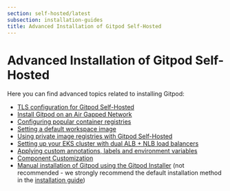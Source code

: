 ```yaml
---
section: self-hosted/latest
subsection: installation-guides
title: Advanced Installation of Gitpod Self-Hosted
---
```


<script context="module">
  export const prerender = true;
</script>

# Advanced Installation of Gitpod Self-Hosted

Here you can find advanced topics related to installing Gitpod:

- [TLS configuration for Gitpod Self-Hosted](./advanced/tls)
- [Install Gitpod on an Air Gapped Network](./advanced/air-gap)
- [Configuring popular container registries](./advanced/resource-configuration)
- [Setting a default workspace image](./advanced/default-workspace-image)
- [Using private image registries with Gitpod Self-Hosted](./advanced/private-registries)
- [Setting up your EKS cluster with dual ALB + NLB load balancers](./advanced/eks-with-alb-and-nlb)
- [Applying custom annotations, labels and environment variables](./advanced/customization)
- [Component Customization](./advanced/components)
- [Manual installation of Gitpod using the Gitpod Installer](https://github.com/gitpod-io/gitpod/tree/main/install/installer) (not recommended - we strongly recommend the default installation method in the [installation guide](../latest/installing-gitpod))
<!-- The above should be removed as soon as we have most customers using the default method (a.k.a. replicated flow) -->
